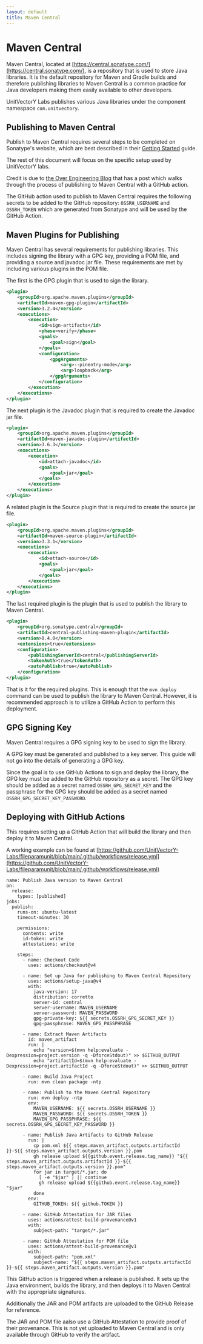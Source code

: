 ```yaml
---
layout: default
title: Maven Central
---
```


# Maven Central

Maven Central, located at [https://central.sonatype.com/](https://central.sonatype.com/), is a repository that is used to store Java libraries.  It is the default repository for Maven and Gradle builds and therefore publishing libraries to Maven Central is a common practice for Java developers making them easily available to other developers.

UnitVectorY Labs publishes various Java libraries under the component namespace `com.unitvectory`.

## Publishing to Maven Central

Publish to Maven Central requires several steps to be completed on Sonatype's website, which are best described in their [Getting Started](https://central.sonatype.org/publish/publish-guide/) guide.

The rest of this document will focus on the specific setup used by UnitVectorY labs.

Credit is due to [the Over Engineering Blog](https://theoverengineered.blog/posts/publishing-my-first-artifact-to-maven-central-using-github-actions) that has a post which walks through the process of publishing to Maven Central with a GitHub action.

The GitHub action used to publish to Maven Central requires the following secrets to be added to the GitHub repository: `OSSRH_USERNAME` and `OSSRH_TOKEN` which are generated from Sonatype and will be used by the GitHub Action.

## Maven Plugins for Publishing

Maven Central has several requirements for publishing libraries. This includes signing the library with a GPG key, providing a POM file, and providing a source and javadoc jar file.  These requirements are met by including various plugins in the POM file.

The first is the GPG plugin that is used to sign the library.

```xml
<plugin>
    <groupId>org.apache.maven.plugins</groupId>
    <artifactId>maven-gpg-plugin</artifactId>
    <version>3.2.4</version>
    <executions>
        <execution>
            <id>sign-artifacts</id>
            <phase>verify</phase>
            <goals>
                <goal>sign</goal>
            </goals>
            <configuration>
                <gpgArguments>
                    <arg>--pinentry-mode</arg>
                    <arg>loopback</arg>
                </gpgArguments>
            </configuration>
        </execution>
    </executions>
</plugin>
```

The next plugin is the Javadoc plugin that is required to create the Javadoc jar file.

```xml
<plugin>
    <groupId>org.apache.maven.plugins</groupId>
    <artifactId>maven-javadoc-plugin</artifactId>
    <version>3.6.3</version>
    <executions>
        <execution>
            <id>attach-javadoc</id>
            <goals>
                <goal>jar</goal>
            </goals>
        </execution>
    </executions>
</plugin>
```

A related plugin is the Source plugin that is required to create the source jar file.

```xml
<plugin>
    <groupId>org.apache.maven.plugins</groupId>
    <artifactId>maven-source-plugin</artifactId>
    <version>3.3.1</version>
    <executions>
        <execution>
            <id>attach-source</id>
            <goals>
                <goal>jar</goal>
            </goals>
        </execution>
    </executions>
</plugin>
```

The last required plugin is the plugin that is used to publish the library to Maven Central.

```xml
<plugin>
    <groupId>org.sonatype.central</groupId>
    <artifactId>central-publishing-maven-plugin</artifactId>
    <version>0.4.0</version>
    <extensions>true</extensions>
    <configuration>
        <publishingServerId>central</publishingServerId>
        <tokenAuth>true</tokenAuth>
        <autoPublish>true</autoPublish>
    </configuration>
</plugin>
```

That is it for the required plugins.  This is enough that the `mvn deploy` command can be used to publish the library to Maven Central.  However, it is recommended approach is to utilize a GitHub Action to perform this deployment.

## GPG Signing Key

Maven Central requires a GPG signing key to be used to sign the library.

A GPG key must be generated and published to a key server.  This guide will not go into the details of generating a GPG key.

Since the goal is to use GitHub Actions to sign and deploy the library, the GPG key must be added to the GitHub repository as a secret.  The GPG key should be added as a secret named `OSSRH_GPG_SECRET_KEY` and the passphrase for the GPG key should be added as a secret named `OSSRH_GPG_SECRET_KEY_PASSWORD`.


## Deploying with GitHub Actions

This requires setting up a GitHub Action that will build the library and then deploy it to Maven Central.

A working example can be found at [https://github.com/UnitVectorY-Labs/fileparamunit/blob/main/.github/workflows/release.yml](https://github.com/UnitVectorY-Labs/fileparamunit/blob/main/.github/workflows/release.yml)

```
name: Publish Java version to Maven Central
on:
  release:
    types: [published]
jobs:
  publish:
    runs-on: ubuntu-latest
    timeout-minutes: 30

    permissions:
      contents: write
      id-token: write
      attestations: write

    steps:
      - name: Checkout Code
        uses: actions/checkout@v4

      - name: Set up Java for publishing to Maven Central Repository
        uses: actions/setup-java@v4
        with:
          java-version: 17
          distribution: corretto
          server-id: central
          server-username: MAVEN_USERNAME
          server-password: MAVEN_PASSWORD
          gpg-private-key: ${{ secrets.OSSRH_GPG_SECRET_KEY }}
          gpg-passphrase: MAVEN_GPG_PASSPHRASE

      - name: Extract Maven Artifacts
        id: maven_artifact
        run: |
          echo "version=$(mvn help:evaluate -Dexpression=project.version -q -DforceStdout)" >> $GITHUB_OUTPUT
          echo "artifactId=$(mvn help:evaluate -Dexpression=project.artifactId -q -DforceStdout)" >> $GITHUB_OUTPUT

      - name: Build Java Project
        run: mvn clean package -ntp

      - name: Publish to the Maven Central Repository
        run: mvn deploy -ntp
        env:
          MAVEN_USERNAME: ${{ secrets.OSSRH_USERNAME }}
          MAVEN_PASSWORD: ${{ secrets.OSSRH_TOKEN }}
          MAVEN_GPG_PASSPHRASE: ${{ secrets.OSSRH_GPG_SECRET_KEY_PASSWORD }}

      - name: Publish Java Artifacts to GitHub Release
        run: |
          cp pom.xml ${{ steps.maven_artifact.outputs.artifactId }}-${{ steps.maven_artifact.outputs.version }}.pom
          gh release upload ${{github.event.release.tag_name}} "${{ steps.maven_artifact.outputs.artifactId }}-${{ steps.maven_artifact.outputs.version }}.pom"
          for jar in target/*.jar; do
            [ -e "$jar" ] || continue
            gh release upload ${{github.event.release.tag_name}} "$jar"
          done
        env:
          GITHUB_TOKEN: ${{ github.TOKEN }}

      - name: GitHub Attestation for JAR files
        uses: actions/attest-build-provenance@v1
        with:
          subject-path: "target/*.jar"

      - name: GitHub Attestation for POM file
        uses: actions/attest-build-provenance@v1
        with:
          subject-path: "pom.xml"
          subject-name: "${{ steps.maven_artifact.outputs.artifactId }}-${{ steps.maven_artifact.outputs.version }}.pom"
```

This GitHub action is triggered when a release is published.  It sets up the Java environment, builds the library, and then deploys it to Maven Central with the appropriate signatures.

Additionally the JAR and POM artifacts are uploaded to the GitHub Release for reference.

The JAR and POM file aalso use a GitHub Attestation to provide proof of their provenance.  This is not yet uploaded to Maven Central and is only available through GitHub to verify the artifact.
